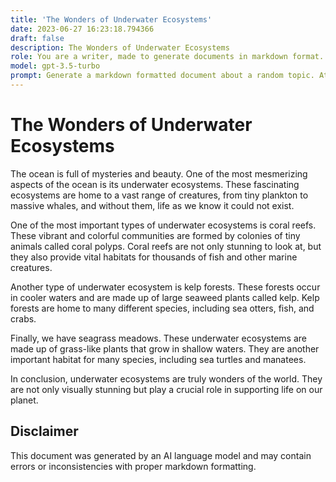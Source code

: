 ```yaml
---
title: 'The Wonders of Underwater Ecosystems'
date: 2023-06-27 16:23:18.794366
draft: false
description: The Wonders of Underwater Ecosystems
role: You are a writer, made to generate documents in markdown format. It is very important that all of the documents you generate are in valid markdown format.
model: gpt-3.5-turbo
prompt: Generate a markdown formatted document about a random topic. At the bottom, include a disclaimer explaining that the document was generated by you. The first line of the document should be the title. Make sure that the entire document is in proper markdown format, using a mix of various tags to make the document visually appealing.
---
```


# The Wonders of Underwater Ecosystems

The ocean is full of mysteries and beauty. One of the most mesmerizing aspects of the ocean is its underwater ecosystems. These fascinating ecosystems are home to a vast range of creatures, from tiny plankton to massive whales, and without them, life as we know it could not exist.

One of the most important types of underwater ecosystems is coral reefs. These vibrant and colorful communities are formed by colonies of tiny animals called coral polyps. Coral reefs are not only stunning to look at, but they also provide vital habitats for thousands of fish and other marine creatures.

Another type of underwater ecosystem is kelp forests. These forests occur in cooler waters and are made up of large seaweed plants called kelp. Kelp forests are home to many different species, including sea otters, fish, and crabs.

Finally, we have seagrass meadows. These underwater ecosystems are made up of grass-like plants that grow in shallow waters. They are another important habitat for many species, including sea turtles and manatees.

In conclusion, underwater ecosystems are truly wonders of the world. They are not only visually stunning but play a crucial role in supporting life on our planet.

## Disclaimer

This document was generated by an AI language model and may contain errors or inconsistencies with proper markdown formatting.